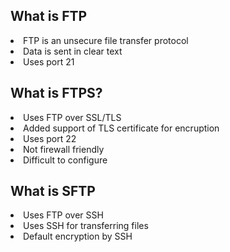## What is FTP

<li>FTP is an unsecure file transfer protocol</li>
<li>Data is sent in clear text</li>
<li>Uses port 21</li>

## What is FTPS?

<li>Uses FTP over SSL/TLS</li>
<li>Added support of TLS certificate for encruption</li>
<li>Uses port 22</li>
<li>Not firewall friendly</li>
<li>Difficult to configure</li>

## What is SFTP

<li>Uses FTP over SSH</li>
<li>Uses SSH for transferring files</li>
<li>Default encryption by SSH</li>
